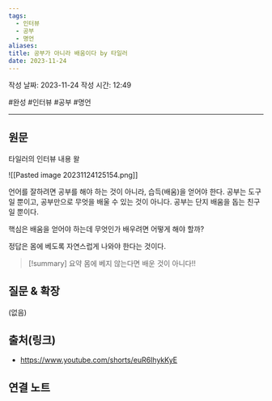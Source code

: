 ```yaml
---
tags:
  - 인터뷰
  - 공부
  - 명언
aliases: 
title: 공부가 아니라 배움이다 by 타일러
date: 2023-11-24
---
```

작성 날짜: 2023-11-24
작성 시간: 12:49

#완성 #인터뷰 #공부 #명언 

----
## 원문
타일러의 인터뷰 내용 왈

![[Pasted image 20231124125154.png]]

언어를 잘하려면 공부를 해야 하는 것이 아니라, 습득(배움)을 얻어야 한다.  공부는 도구일 뿐이고, 공부만으로 무엇을 배울 수 있는 것이 아니다. 공부는 단지 배움을 돕는 친구일 뿐이다.

핵심은 배움을 얻어야 하는데 무엇인가 배우려면 어떻게 해야 할까? 

정답은 몸에 베도록 자연스럽게 나와야 한다는 것이다. 


>[!summary] 요약
>몸에 베지 않는다면 배운 것이 아니다!!





## 질문 & 확장

(없음)

## 출처(링크)
- https://www.youtube.com/shorts/euR6IhykKyE

## 연결 노트










